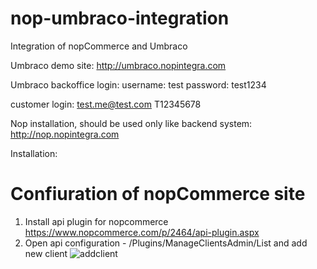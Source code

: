 # nop-umbraco-integration
Integration of nopCommerce and Umbraco

Umbraco demo site:
http://umbraco.nopintegra.com

Umbraco backoffice login:
username: test
password: test1234


customer login:
test.me@test.com
T12345678

Nop installation, should be used only like backend system:
http://nop.nopintegra.com


Installation:

# Confiuration of nopCommerce site
1. Install api plugin for nopcommerce  https://www.nopcommerce.com/p/2464/api-plugin.aspx
2. Open api configuration - /Plugins/ManageClientsAdmin/List and add new client ![addclient](https://user-images.githubusercontent.com/10168594/31589105-58f761f4-b204-11e7-909d-64763add59b4.png)
